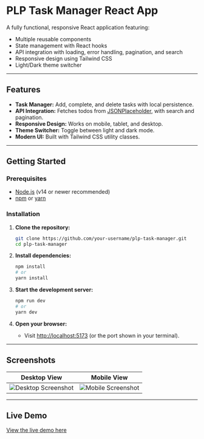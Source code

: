 # PLP Task Manager React App

A fully functional, responsive React application featuring:
- Multiple reusable components
- State management with React hooks
- API integration with loading, error handling, pagination, and search
- Responsive design using Tailwind CSS
- Light/Dark theme switcher

---

## Features

- **Task Manager:** Add, complete, and delete tasks with local persistence.
- **API Integration:** Fetches todos from [JSONPlaceholder](https://jsonplaceholder.typicode.com/todos), with search and pagination.
- **Responsive Design:** Works on mobile, tablet, and desktop.
- **Theme Switcher:** Toggle between light and dark mode.
- **Modern UI:** Built with Tailwind CSS utility classes.

---

## Getting Started

### Prerequisites

- [Node.js](https://nodejs.org/) (v14 or newer recommended)
- [npm](https://www.npmjs.com/) or [yarn](https://yarnpkg.com/)

### Installation

1. **Clone the repository:**
   ```sh
   git clone https://github.com/your-username/plp-task-manager.git
   cd plp-task-manager
   ```

2. **Install dependencies:**
   ```sh
   npm install
   # or
   yarn install
   ```

3. **Start the development server:**
   ```sh
   npm run dev
   # or
   yarn dev
   ```

4. **Open your browser:**
   - Visit [http://localhost:5173](http://localhost:5173) (or the port shown in your terminal).

---

## Screenshots

| Desktop View | Mobile View |
|--------------|-------------|
| ![Desktop Screenshot](./images/screenshot1.png) | ![Mobile Screenshot](./images/screenshot2.png) |

---

## Live Demo

[View the live demo here](https://task-manager-red-one.vercel.app/)
